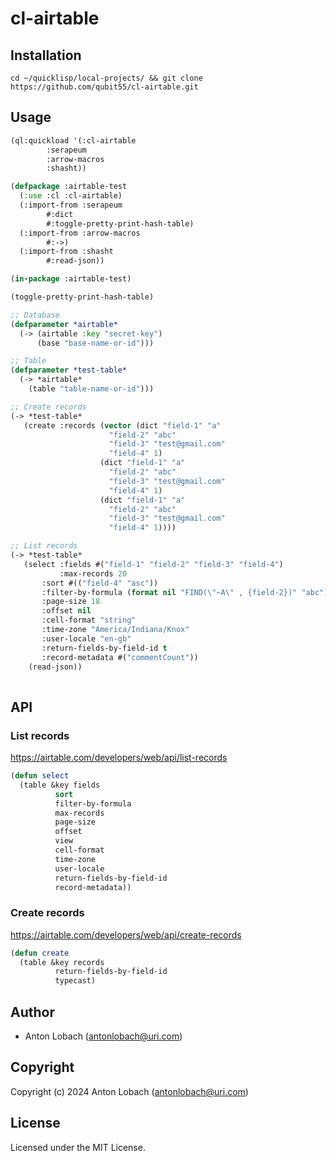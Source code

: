 # cl-airtable

## Installation

```
cd ~/quicklisp/local-projects/ && git clone https://github.com/qubit55/cl-airtable.git
```


## Usage
```lisp
(ql:quickload '(:cl-airtable
		:serapeum
		:arrow-macros
		:shasht))

(defpackage :airtable-test
  (:use :cl :cl-airtable)
  (:import-from :serapeum
		#:dict
		#:toggle-pretty-print-hash-table)
  (:import-from :arrow-macros
		#:->)
  (:import-from :shasht
		#:read-json))

(in-package :airtable-test)

(toggle-pretty-print-hash-table)

;; Database
(defparameter *airtable*
  (-> (airtable :key "secret-key")
      (base "base-name-or-id")))

;; Table 
(defparameter *test-table*
  (-> *airtable*
    (table "table-name-or-id")))

;; Create records 
(-> *test-table*
   (create :records (vector (dict "field-1" "a"
			          "field-2" "abc"
			          "field-3" "test@gmail.com"
			          "field-4" 1)
		            (dict "field-1" "a"
			          "field-2" "abc"
			          "field-3" "test@gmail.com"
			          "field-4" 1)
		            (dict "field-1" "a"
			          "field-2" "abc"
			          "field-3" "test@gmail.com"
			          "field-4" 1))))

;; List records
(-> *test-table*
   (select :fields #("field-1" "field-2" "field-3" "field-4")
      	   :max-records 20
	   :sort #(("field-4" "asc"))
	   :filter-by-formula (format nil "FIND(\"~A\" , {field-2})" "abc")
	   :page-size 18
	   :offset nil
	   :cell-format "string"
	   :time-zone "America/Indiana/Knox"
	   :user-locale "en-gb"
	   :return-fields-by-field-id t
	   :record-metadata #("commentCount"))
    (read-json))
    
```

## API
### List records
https://airtable.com/developers/web/api/list-records
```lisp
(defun select
  (table &key fields
	      sort
	      filter-by-formula
	      max-records
	      page-size
	      offset
	      view
	      cell-format
	      time-zone
	      user-locale
	      return-fields-by-field-id
	      record-metadata))
```
### Create records
https://airtable.com/developers/web/api/create-records
```lisp
(defun create
  (table &key records
	      return-fields-by-field-id
	      typecast)
```

## Author

* Anton Lobach (antonlobach@uri.com)

## Copyright

Copyright (c) 2024 Anton Lobach (antonlobach@uri.com)

## License

Licensed under the MIT License.
